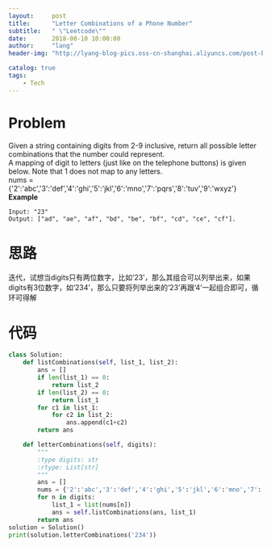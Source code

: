 ```yaml
---
layout:     post
title:      "Letter Combinations of a Phone Number"
subtitle:   " \"Leetcode\""
date:       2018-08-10 10:00:00
author:     "lang"
header-img: "http://lyang-blog-pics.oss-cn-shanghai.aliyuncs.com/post-bg-2017/0330/170330.jpg"

catalog: true
tags:
    - Tech
---
```


# Problem

Given a string containing digits from 2-9 inclusive, return all possible letter combinations that the number could represent.  
A mapping of digit to letters (just like on the telephone buttons) is given below. Note that 1 does not map to any letters.  
nums = {'2':'abc','3':'def','4':'ghi','5':'jkl','6':'mno','7':'pqrs','8':'tuv','9':'wxyz'}  
**Example**  

    Input: "23"
    Output: ["ad", "ae", "af", "bd", "be", "bf", "cd", "ce", "cf"].

# 思路

迭代，试想当digits只有两位数字，比如‘23’，那么其组合可以列举出来，如果digits有3位数字，如‘234’，那么只要将列举出来的‘23’再跟‘4’一起组合即可，循环可得解

# 代码

```python
class Solution:
    def listCombinations(self, list_1, list_2):
        ans = []
        if len(list_1) == 0:
            return list_2
        if len(list_2) == 0:
            return list_1
        for c1 in list_1:
            for c2 in list_2:
                ans.append(c1+c2)
        return ans

    def letterCombinations(self, digits):
        """
        :type digits: str
        :rtype: List[str]
        """
        ans = []
        nums = {'2':'abc','3':'def','4':'ghi','5':'jkl','6':'mno','7':'pqrs','8':'tuv','9':'wxyz'} 
        for n in digits:
            list_1 = list(nums[n])
            ans = self.listCombinations(ans, list_1)
        return ans
solution = Solution()
print(solution.letterCombinations('234'))
```
